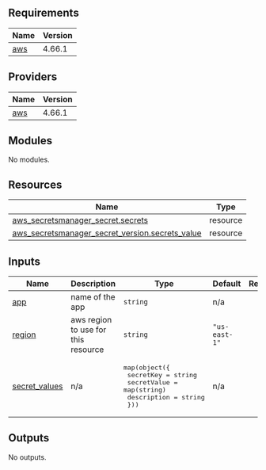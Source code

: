 <!-- BEGIN_TF_DOCS -->
## Requirements

| Name | Version |
|------|---------|
| <a name="requirement_aws"></a> [aws](#requirement\_aws) | 4.66.1 |

## Providers

| Name | Version |
|------|---------|
| <a name="provider_aws"></a> [aws](#provider\_aws) | 4.66.1 |

## Modules

No modules.

## Resources

| Name | Type |
|------|------|
| [aws_secretsmanager_secret.secrets](https://registry.terraform.io/providers/hashicorp/aws/4.66.1/docs/resources/secretsmanager_secret) | resource |
| [aws_secretsmanager_secret_version.secrets_value](https://registry.terraform.io/providers/hashicorp/aws/4.66.1/docs/resources/secretsmanager_secret_version) | resource |

## Inputs

| Name | Description | Type | Default | Required |
|------|-------------|------|---------|:--------:|
| <a name="input_app"></a> [app](#input\_app) | name of the app | `string` | n/a | yes |
| <a name="input_region"></a> [region](#input\_region) | aws region to use for this resource | `string` | `"us-east-1"` | no |
| <a name="input_secret_values"></a> [secret\_values](#input\_secret\_values) | n/a | <pre>map(object({<br>    secretKey   = string<br>    secretValue = map(string)<br>    description = string<br>  }))</pre> | n/a | yes |

## Outputs

No outputs.
<!-- END_TF_DOCS -->